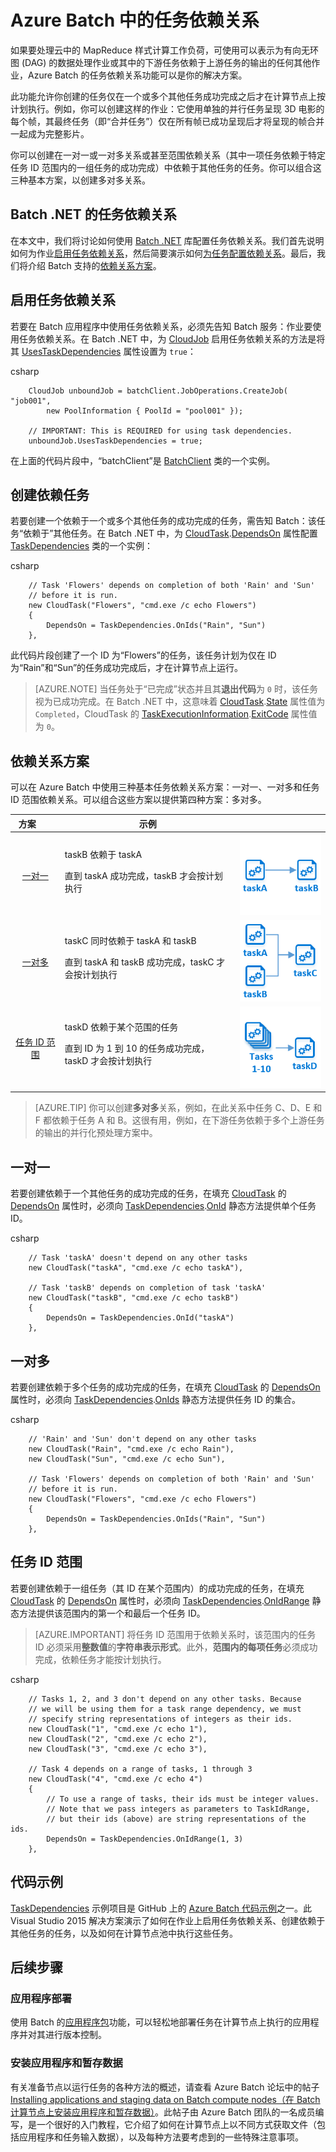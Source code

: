 <properties
	pageTitle="Azure Batch 中的任务依赖关系 | Microsoft Azure"
	description="在 Azure Batch 中创建依赖于其他任务的成功完成的任务，以处理 MapReduce 样式工作负荷和类似的大数据工作负荷。"
	services="batch"
	documentationCenter=".net"
	authors="mmacy"
	manager="timlt"
	editor="" />

<tags
	ms.service="batch"
	ms.date="06/29/2016"
	wacn.date="08/02/2016" />

# Azure Batch 中的任务依赖关系

如果要处理云中的 MapReduce 样式计算工作负荷，可使用可以表示为有向无环图 (DAG) 的数据处理作业或其中的下游任务依赖于上游任务的输出的任何其他作业，Azure Batch 的任务依赖关系功能可以是你的解决方案。

此功能允许你创建的任务仅在一个或多个其他任务成功完成之后才在计算节点上按计划执行。例如，你可以创建这样的作业：它使用单独的并行任务呈现 3D 电影的每个帧，其最终任务（即“合并任务”）仅在所有帧已成功呈现后才将呈现的帧合并一起成为完整影片。

你可以创建在一对一或一对多关系或甚至范围依赖关系（其中一项任务依赖于特定任务 ID 范围内的一组任务的成功完成）中依赖于其他任务的任务。你可以组合这三种基本方案，以创建多对多关系。

## Batch .NET 的任务依赖关系

在本文中，我们将讨论如何使用 [Batch .NET][net_msdn] 库配置任务依赖关系。我们首先说明如何为作业[启用任务依赖关系](#enable-task-dependencies)，然后简要演示如何[为任务配置依赖关系](#create-dependent-tasks)。最后，我们将介绍 Batch 支持的[依赖关系方案](#dependency-scenarios)。

## 启用任务依赖关系

若要在 Batch 应用程序中使用任务依赖关系，必须先告知 Batch 服务：作业要使用任务依赖关系。在 Batch .NET 中，为 [CloudJob][net_cloudjob] 启用任务依赖关系的方法是将其 [UsesTaskDependencies][net_usestaskdependencies] 属性设置为 `true`：

csharp
		
		CloudJob unboundJob = batchClient.JobOperations.CreateJob( "job001",
		    new PoolInformation { PoolId = "pool001" });
		
		// IMPORTANT: This is REQUIRED for using task dependencies.
		unboundJob.UsesTaskDependencies = true;


在上面的代码片段中，“batchClient”是 [BatchClient][net_batchclient] 类的一个实例。

## 创建依赖任务

若要创建一个依赖于一个或多个其他任务的成功完成的任务，需告知 Batch：该任务“依赖于”其他任务。在 Batch .NET 中，为 [CloudTask][net_cloudtask].[DependsOn][net_dependson] 属性配置 [TaskDependencies][net_taskdependencies] 类的一个实例：

csharp
		
		// Task 'Flowers' depends on completion of both 'Rain' and 'Sun'
		// before it is run.
		new CloudTask("Flowers", "cmd.exe /c echo Flowers")
		{
		    DependsOn = TaskDependencies.OnIds("Rain", "Sun")
		},


此代码片段创建了一个 ID 为“Flowers”的任务，该任务计划为仅在 ID 为“Rain”和“Sun”的任务成功完成后，才在计算节点上运行。

 > [AZURE.NOTE] 当任务处于“已完成”状态并且其**退出代码**为 `0` 时，该任务视为已成功完成。在 Batch .NET 中，这意味着 [CloudTask][net_cloudtask].[State][net_taskstate] 属性值为 `Completed`，CloudTask 的 [TaskExecutionInformation][net_taskexecutioninformation].[ExitCode][net_exitcode] 属性值为 `0`。

## 依赖关系方案

可以在 Azure Batch 中使用三种基本任务依赖关系方案：一对一、一对多和任务 ID 范围依赖关系。可以组合这些方案以提供第四种方案：多对多。

 方案&nbsp;&nbsp;&nbsp;&nbsp;&nbsp;&nbsp;&nbsp; | 示例 | |
 :-------------------: | ------------------- | -------------------
 [一对一](#one-to-one) | taskB 依赖于 taskA <p/> 直到 taskA 成功完成，taskB 才会按计划执行 | ![关系图：一对一任务依赖关系][1]
 [一对多](#one-to-many) | taskC 同时依赖于 taskA 和 taskB <p/> 直到 taskA 和 taskB 成功完成，taskC 才会按计划执行 | ![关系图：一对多任务依赖关系][2]
 [任务 ID 范围](#task-id-range) | taskD 依赖于某个范围的任务 <p/> 直到 ID 为 1 到 10 的任务成功完成，taskD 才会按计划执行 | ![关系图：任务 ID 范围依赖关系][3]

>[AZURE.TIP] 你可以创建**多对多**关系，例如，在此关系中任务 C、D、E 和 F 都依赖于任务 A 和 B。这很有用，例如，在下游任务依赖于多个上游任务的输出的并行化预处理方案中。

## 一对一

若要创建依赖于一个其他任务的成功完成的任务，在填充 [CloudTask][net_cloudtask] 的 [DependsOn][net_dependson] 属性时，必须向 [TaskDependencies][net_taskdependencies].[OnId][net_onid] 静态方法提供单个任务 ID。

csharp

		// Task 'taskA' doesn't depend on any other tasks
		new CloudTask("taskA", "cmd.exe /c echo taskA"),
		
		// Task 'taskB' depends on completion of task 'taskA'
		new CloudTask("taskB", "cmd.exe /c echo taskB")
		{
		    DependsOn = TaskDependencies.OnId("taskA")
		},


## 一对多

若要创建依赖于多个任务的成功完成的任务，在填充 [CloudTask][net_cloudtask] 的 [DependsOn][net_dependson] 属性时，必须向 [TaskDependencies][net_taskdependencies].[OnIds][net_onids] 静态方法提供任务 ID 的集合。

csharp
		
		// 'Rain' and 'Sun' don't depend on any other tasks
		new CloudTask("Rain", "cmd.exe /c echo Rain"),
		new CloudTask("Sun", "cmd.exe /c echo Sun"),
		
		// Task 'Flowers' depends on completion of both 'Rain' and 'Sun'
		// before it is run.
		new CloudTask("Flowers", "cmd.exe /c echo Flowers")
		{
		    DependsOn = TaskDependencies.OnIds("Rain", "Sun")
		},


## 任务 ID 范围

若要创建依赖于一组任务（其 ID 在某个范围内）的成功完成的任务，在填充 [CloudTask][net_cloudtask] 的 [DependsOn][net_dependson] 属性时，必须向 [TaskDependencies][net_taskdependencies].[OnIdRange][net_onidrange] 静态方法提供该范围内的第一个和最后一个任务 ID。

>[AZURE.IMPORTANT] 将任务 ID 范围用于依赖关系时，该范围内的任务 ID 必须采用**整数值**的**字符串表示形式**。此外，**范围内的每项任务**必须成功完成，依赖任务才能按计划执行。

csharp

		// Tasks 1, 2, and 3 don't depend on any other tasks. Because
		// we will be using them for a task range dependency, we must
		// specify string representations of integers as their ids.
		new CloudTask("1", "cmd.exe /c echo 1"),
		new CloudTask("2", "cmd.exe /c echo 2"),
		new CloudTask("3", "cmd.exe /c echo 3"),
		
		// Task 4 depends on a range of tasks, 1 through 3
		new CloudTask("4", "cmd.exe /c echo 4")
		{
		    // To use a range of tasks, their ids must be integer values.
		    // Note that we pass integers as parameters to TaskIdRange,
		    // but their ids (above) are string representations of the ids.
		    DependsOn = TaskDependencies.OnIdRange(1, 3)
		},


## 代码示例

[TaskDependencies][github_taskdependencies] 示例项目是 GitHub 上的 [Azure Batch 代码示例][github_samples]之一。此 Visual Studio 2015 解决方案演示了如何在作业上启用任务依赖关系、创建依赖于其他任务的任务，以及如何在计算节点池中执行这些任务。

## 后续步骤

### 应用程序部署

使用 Batch 的[应用程序包](batch-application-packages.md)功能，可以轻松地部署任务在计算节点上执行的应用程序并对其进行版本控制。

### 安装应用程序和暂存数据

有关准备节点以运行任务的各种方法的概述，请查看 Azure Batch 论坛中的帖子 [Installing applications and staging data on Batch compute nodes（在 Batch 计算节点上安装应用程序和暂存数据）][forum_post]。此帖子由 Azure Batch 团队的一名成员编写，是一个很好的入门教程，它介绍了如何在计算节点上以不同方式获取文件（包括应用程序和任务输入数据），以及每种方法要考虑到的一些特殊注意事项。

[forum_post]: https://social.msdn.microsoft.com/Forums/zh-cn/87b19671-1bdf-427a-972c-2af7e5ba82d9/installing-applications-and-staging-data-on-batch-compute-nodes?forum=azurebatch
[github_taskdependencies]: https://github.com/Azure/azure-batch-samples/tree/master/CSharp/ArticleProjects/TaskDependencies
[github_samples]: https://github.com/Azure/azure-batch-samples
[net_batchclient]: https://msdn.microsoft.com/library/azure/microsoft.azure.batch.batchclient.aspx
[net_cloudjob]: https://msdn.microsoft.com/library/azure/microsoft.azure.batch.cloudjob.aspx
[net_cloudtask]: https://msdn.microsoft.com/library/azure/microsoft.azure.batch.cloudtask.aspx
[net_dependson]: https://msdn.microsoft.com/library/azure/microsoft.azure.batch.cloudtask.dependson.aspx
[net_exitcode]: https://msdn.microsoft.com/library/azure/microsoft.azure.batch.taskexecutioninformation.exitcode.aspx
[net_msdn]: https://msdn.microsoft.com/library/azure/mt348682.aspx
[net_onid]: https://msdn.microsoft.com/library/microsoft.azure.batch.taskdependencies.onid.aspx
[net_onids]: https://msdn.microsoft.com/library/microsoft.azure.batch.taskdependencies.onids.aspx
[net_onidrange]: https://msdn.microsoft.com/library/microsoft.azure.batch.taskdependencies.onidrange.aspx
[net_taskexecutioninformation]: https://msdn.microsoft.com/library/azure/microsoft.azure.batch.taskexecutioninformation.aspx
[net_taskstate]: https://msdn.microsoft.com/library/azure/microsoft.azure.batch.common.taskstate.aspx
[net_usestaskdependencies]: https://msdn.microsoft.com/library/azure/microsoft.azure.batch.cloudjob.usestaskdependencies.aspx
[net_taskdependencies]: https://msdn.microsoft.com/library/azure/microsoft.azure.batch.taskdependencies.aspx

[1]: ./media/batch-task-dependency/01_one_to_one.png
[2]: ./media/batch-task-dependency/02_one_to_many.png
[3]: ./media/batch-task-dependency/03_task_id_range.png

<!---HONumber=Mooncake_0725_2016-->